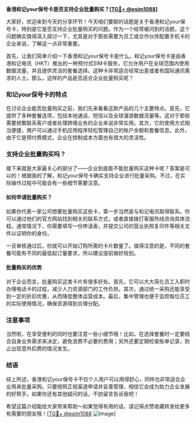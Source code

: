 **香港和记your保号卡是否支持企业批量购买？[[TG💪+ @esim1088](https://t.me/s/esim1088)]**

大家好，欢迎来到今天的分享环节！今天咱们要聊的话题是关于香港和记your保号卡，特别是它是否支持企业批量购买的问题。作为一个经常被问到的话题，这个问题确实值得深入探讨一下，尤其是对于那些需要为员工或合作伙伴配置手机卡的企业来说，了解这一点非常重要。

首先，让我们简单介绍一下香港和记your保号卡是什么。和记your保号卡是由香港和记电讯（HKT）推出的一种预付式SIM卡服务，它允许用户在全球范围内使用数据流量，并且提供灵活的套餐选择。这种卡非常适合经常出差或者有国际通讯需求的人士。那么，这样的产品是否适合企业批量购买呢？

### 和记your保号卡的特点

在讨论企业能否批量购买之前，我们先来看看这款产品的几个主要特点。首先，它提供了多种套餐选项，包括本地通话、短信以及全球漫游数据流量等。这对于那些需要频繁联系客户或者处理跨境业务的企业来说非常实用。其次，它的使用方式相当便捷，用户可以通过手机应用程序轻松管理自己的账户余额和套餐信息。此外，由于它是预付费模式，企业在控制成本方面也有很大的灵活性。

### 支持企业批量购买吗？

接下来就是大家最关心的部分了——企业到底能不能批量购买这种卡呢？答案是可以的！根据我的了解，和记your保号卡确实支持企业进行批量采购。不过，在实际操作过程中可能会有一些细节需要注意。

#### 如何申请批量购买？

如果你代表一家公司想要批量购买这些卡，第一步当然是与和记电讯取得联系。你可以通过他们的官方网站找到相关的联系方式，或者直接拨打客服热线咨询具体流程。通常情况下，你需要填写一份申请表，并提交公司的营业执照复印件等相关文件以证明你的身份。

一旦审核通过后，你就可以开始订购所需的卡片数量了。值得注意的是，不同的套餐可能有不同的最低起订量要求，所以建议提前做好规划。

#### 批量购买的优势

对于企业而言，批量购买这类卡片有很多好处。首先，它可以大大简化员工入职时办理电话卡的过程，减少人力资源部门的工作负担。其次，通过统一采购还能享受到一定的折扣优惠，从而降低整体运营成本。最后，集中管理也便于监控每位员工的实际使用情况，确保资源得到合理分配。

### 注意事项

当然啦，在享受便利的同时也要注意一些小细节哦！比如，在选择套餐时一定要结合自身业务需求来决定，避免浪费不必要的费用；另外还要定期检查账单记录，防止出现意外扣费的情况发生。

### 结语

综上所述，香港和记your保号卡不仅个人用户可以用得舒心，同样也非常适合企业用来批量采购。只要按照正规渠道申请并妥善管理，相信它会成为助力企业发展的好帮手。如果你还有其他疑问的话，不妨留言告诉我吧！

希望这篇介绍能给大家带来帮助～如果觉得有用的话，请记得点赞收藏转发给更多有需要的朋友哦！[[TG💪+ @esim1088](https://t.me/s/esim1088) ![Image](https://i.postimg.cc/4NQfJmqS/Snipaste-2025-05-13-00-14-12.png)]